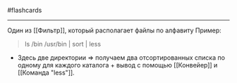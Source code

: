 #flashcards 
***
Один из [[Фильтр]], который располагает файлы по алфавиту
Пример:
>ls /bin /usr/bin | sort | less
- Здесь две директории => получаем два отсортированных списка по одному для каждого каталога + вывод с помощью [[Конвейер]] и [[Команда "less"]].